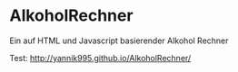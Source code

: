 AlkoholRechner
==============

Ein auf HTML und Javascript basierender Alkohol Rechner

Test: http://yannik995.github.io/AlkoholRechner/
